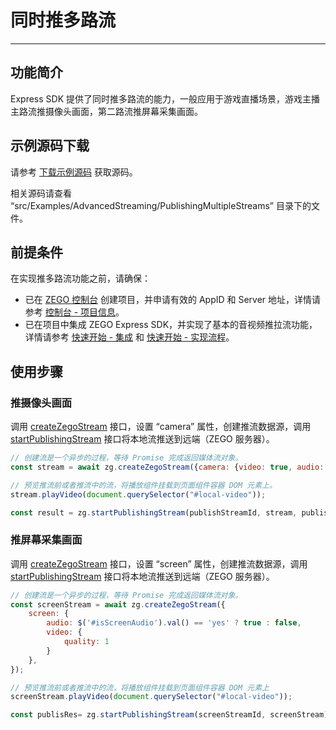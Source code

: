 # 同时推多路流

- - -

## 功能简介

Express SDK 提供了同时推多路流的能力，一般应用于游戏直播场景，游戏主播主路流推摄像头画面，第二路流推屏幕采集画面。

## 示例源码下载

请参考 [下载示例源码](https://doc-zh.zego.im/article/3211) 获取源码。

相关源码请查看 “src/Examples/AdvancedStreaming/PublishingMultipleStreams” 目录下的文件。

## 前提条件

在实现推多路流功能之前，请确保：

- 已在 [ZEGO 控制台](https://console.zego.im) 创建项目，并申请有效的 AppID 和 Server 地址，详情请参考 [控制台 - 项目信息](/console/project-info)。
- 已在项目中集成 ZEGO Express SDK，并实现了基本的音视频推拉流功能，详情请参考 [快速开始 - 集成](https://doc-zh.zego.im/article/199) 和 [快速开始 - 实现流程](https://doc-zh.zego.im/article/7638)。

## 使用步骤

### 推摄像头画面

调用 [createZegoStream](https://doc-zh.zego.im/article/api?doc=Express_Video_SDK_API~javascript_web~class~ZegoExpressEngine#create-zego-stream) 接口，设置 “camera” 属性，创建推流数据源，调用 [startPublishingStream](https://doc-zh.zego.im/article/api?doc=Express_Video_SDK_API~javascript_web~class~ZegoExpressEngine#start-publishing-stream) 接口将本地流推送到远端（ZEGO 服务器）。

```javascript
// 创建流是一个异步的过程，等待 Promise 完成返回媒体流对象。
const stream = await zg.createZegoStream({camera: {video: true, audio: true}});

// 预览推流前或者推流中的流，将播放组件挂载到页面组件容器 DOM 元素上。
stream.playVideo(document.querySelector("#local-video"));

const result = zg.startPublishingStream(publishStreamId, stream, publishOption);
```

### 推屏幕采集画面

调用 [createZegoStream](https://doc-zh.zego.im/article/api?doc=Express_Video_SDK_API~javascript_web~class~ZegoExpressEngine#create-zego-stream) 接口，设置 “screen” 属性，创建推流数据源，调用 [startPublishingStream](https://doc-zh.zego.im/article/api?doc=Express_Video_SDK_API~javascript_web~class~ZegoExpressEngine#start-publishing-stream) 接口将本地流推送到远端（ZEGO 服务器）。

```javascript
// 创建流是一个异步的过程，等待 Promise 完成返回媒体流对象。
const screenStream = await zg.createZegoStream({
    screen: {
        audio: $('#isScreenAudio').val() == 'yes' ? true : false,
        video: {
            quality: 1
        }
    },
});

// 预览推流前或者推流中的流，将播放组件挂载到页面组件容器 DOM 元素上
screenStream.playVideo(document.querySelector("#local-video"));

const publisRes= zg.startPublishingStream(screenStreamId, screenStream);
```
